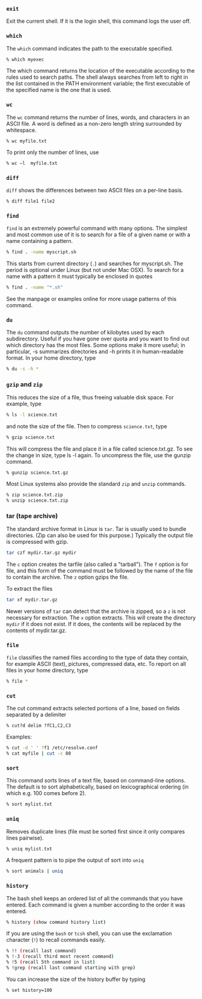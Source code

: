 ### `exit`
Exit the current shell. If it is the login shell, this command logs the user off.

### `which`
The `which` command indicates the path to the executable specified.
```bash
% which myexec
```
The which command returns the location of the executable according to the rules used to search paths. The shell always searches from left to right in the list contained in the PATH environment variable; the first executable of the specified name is the one that is used.

### `wc`
The `wc` command returns the number of lines, words, and characters in an ASCII file. A word is defined as a non-zero length string surrounded by whitespace.
```
% wc myfile.txt
```

To print only the number of lines, use
```bash
% wc –l  myfile.txt 
```

### `diff`
`diff` shows the differences between two ASCII files on a per-line basis.
```bash
% diff file1 file2
```

### `find`
`find` is an extremely powerful command with many options. The simplest and most common use of it is to search for a file of a given name or with a name containing a pattern.
```bash
% find . -name myscript.sh
```
This starts from current directory (`.`) and searches for myscript.sh. The period is optional under Linux (but not under Mac OSX). To search for a name with a pattern it must typically be enclosed in quotes
```bash
% find . -name "*.sh"
```

See the manpage or examples online for more usage patterns of this command.

### `du`
The `du` command outputs the number of kilobytes used by each subdirectory. Useful if you have gone over quota and you want to find out which directory has the most files. Some options make it more useful; in particular, -s summarizes directories and -h prints it in human-readable format. In your home directory, type
```bash
% du -s -h *
```

### `gzip` and `zip`

This reduces the size of a file, thus freeing valuable disk space. For example, type
```bash
% ls -l science.txt
```
and note the size of the file. Then to compress `science.txt`, type
```bash
% gzip science.txt
```

This will compress the file and place it in a file called science.txt.gz. To see the change in size, type ls -l again. To uncompress the file, use the gunzip command.
```
% gunzip science.txt.gz
```

Most Linux systems also provide the standard `zip` and `unzip` commands.
```bash
% zip science.txt.zip
% unzip science.txt.zip
```

### tar (tape archive)

The standard archive format in Linux is `tar`.  Tar is usually used to bundle directories.  (Zip can also be used for this purpose.)  Typically the output file is compressed with gzip.
```bash
tar czf mydir.tar.gz mydir
```
The `c` option creates the tarfile (also called a "tarball").  The `f` option is for file, and this form of the command must be followed by the name of the file to contain the archive.  The `z` option gzips the file. 

To extract the files
```bash
tar xf mydir.tar.gz
```
Newer versions of `tar` can detect that the archive is zipped, so a `z` is not necessary for extraction.  The `x` option extracts.  This will create the directory `mydir` if it does not exist.  If it does, the contents will be replaced by the contents of mydir.tar.gz.

### `file`

`file` classifies the named files according to the type of data they contain, for example ASCII (text), pictures, compressed data, etc. To report on all files in your home directory, type
```bash
% file *
```

### `cut`

The cut command extracts selected portions of a line, based on fields separated by a delimiter
```
% cut­?d delim ­?fC1,C2,C3
```

Examples:
```bash
% cut -d ' ' ?f1 /etc/resolve.conf
% cat myfile | cut -c 80
```

### `sort`
This command sorts lines of a text file, based on command-­line options. The default is to sort alphabetically, based on lexicographical ordering (in which e.g. 100 comes before 2).
```bash
% sort mylist.txt
```

### `uniq`

Removes duplicate lines (file must be sorted first since it only compares lines pairwise).
```bash
% uniq mylist.txt
```

A frequent pattern is to pipe the output of sort into `uniq`
```bash
% sort animals | uniq
```

### `history`

The bash shell keeps an ordered list of all the commands that you have entered. Each command is given a number according to the order it was entered.
```bash
% history (show command history list)
```
If you are using the `bash` or `tcsh` shell, you can use the exclamation character (`!`) to recall commands easily.

```bash
% !! (recall last command)
% !-3 (recall third most recent command)
% !5 (recall 5th command in list)
% !grep (recall last command starting with grep)
```
You can increase the size of the history buffer by typing
```
% set history=100
```
